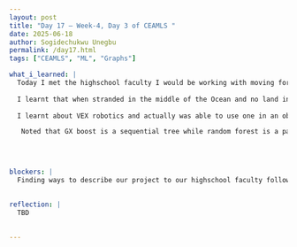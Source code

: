 ```yaml
---
layout: post
title: "Day 17 – Week-4, Day 3 of CEAMLS "
date: 2025-06-18
author: Sogidechukwu Unegbu
permalink: /day17.html
tags: ["CEAMLS", "ML", "Graphs"]

what_i_learned: |  
  Today I met the highschool faculty I would be working with moving forward Mrs Rossjones, We had an icebreaker to make a superhero persona based on our strenghts and weakness, and it gave me insight into the members of my group. 
  
  I learnt that when stranded in the middle of the Ocean and no land in sight, according to a lifeguard a shaving mirror is more important than I thought.
  
  I learnt about VEX robotics and actually was able to use one in an obstacle course

   Noted that GX boost is a sequential tree while random forest is a parallel tree. I learned about GridsearchCV and its use in python. That overerfit in ML is when a model performs too well in it training data, and cant work as well with test data (cramming and not learning) whereas underfit does not work well with training and test data.

  

  
blockers: |
  Finding ways to describe our project to our highschool faculty following the guideline given. Fear of the weather hoping i get home on time

  
reflection: |
  TBD
  
   
---
```

